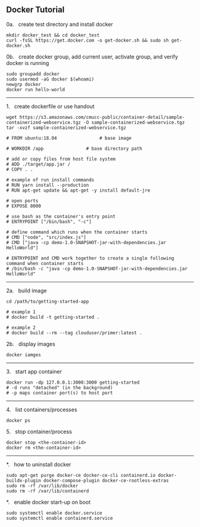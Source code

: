 ## Docker Tutorial


0a.   create test directory and install docker
```
mkdir docker_test && cd docker_test
curl -fsSL https://get.docker.com -o get-docker.sh && sudo sh get-docker.sh
```

0b.   create docker group, add current user, activate group, and verify docker is running
```
sudo groupadd docker
sudo usermod -aG docker $(whoami)
newgrp docker
docker run hello-world
```



---

1.   create dockerfile or use handout
```
wget https://s3.amazonaws.com/cmucc-public/container-detail/sample-containerized-webservice.tgz -O sample-containerized-webservice.tgz
tar -xvzf sample-containerized-webservice.tgz

# FROM ubuntu:18.04                # base image

# WORKDIR /app                # base directory path

# add or copy files from host file system
# ADD ./target/app.jar /
# COPY . .

# example of run install commands
# RUN yarn install --production
# RUN apt-get update && apt-get -y install default-jre

# open ports
# EXPOSE 8000

# use bash as the container's entry point
# ENTRYPOINT ["/bin/bash", "-c"]

# define command which runs when the container starts
# CMD ["node", "src/index.js"]
# CMD ["java -cp demo-1.0-SNAPSHOT-jar-with-dependencies.jar HelloWorld"]

# ENTRYPOINT and CMD work together to create a single following command when container starts
# /bin/bash -c "java -cp demo-1.0-SNAPSHOT-jar-with-dependencies.jar HelloWorld"
```

---

2a.   build image
```
cd /path/to/getting-started-app

# example 1
# docker build -t getting-started .

# example 2
# docker build --rm --tag clouduser/primer:latest .
```

2b.   display images
```
docker iamges
```

---

3.   start app container
```
docker run -dp 127.0.0.1:3000:3000 getting-started
# -d runs "detached" (in the background)
# -p maps container port(s) to host port
```

---

4.   list containers/processes
```
docker ps
```

5.   stop container/process
```
docker stop <the-container-id>
docker rm <the-container-id>
```

---

*.   how to uninstall docker
```
sudo apt-get purge docker-ce docker-ce-cli containerd.io docker-buildx-plugin docker-compose-plugin docker-ce-rootless-extras
sudo rm -rf /var/lib/docker
sudo rm -rf /var/lib/containerd
```

*.   enable docker start-up on boot
```
sudo systemctl enable docker.service
sudo systemctl enable containerd.service
```
